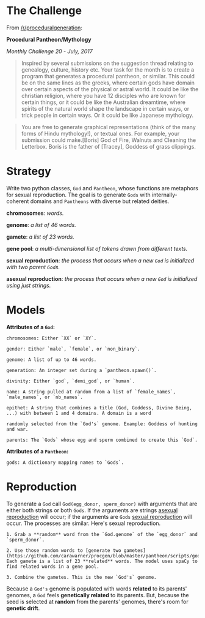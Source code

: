 # The Challenge

From [/r/proceduralgeneration](https://www.reddit.com/r/proceduralgeneration/comments/6lt82x/monthly_challenge_20_july_2017_procedural/):

**Procedural Pantheon/Mythology**

_Monthly Challenge 20 - July, 2017_

> Inspired by several submissions on the suggestion thread relating to genealogy, culture, history etc. Your task for the month is to create a program that generates a procedural pantheon, or similar. This could be on the same lines as the greeks, where certain gods have domain over certain aspects of the physical or astral world. It could be like the christian religion, where you have 12 disciples who are known for certain things, or it could be like the Australian dreamtime, where spirits of the natural world shape the landscape in certain ways, or trick people in certain ways. Or it could be like Japanese mythology.

> You are free to generate graphical representations (think of the many forms of Hindu mythology!), or textual ones. For example, your submission could make.[Boris] God of Fire, Walnuts and Cleaning the Letterbox. Boris is the father of [Tracey], Goddess of grass clippings.


# Strategy

Write two python classes, `God` and `Pantheon`, whose functions are metaphors for sexual reproduction. The goal is to generate `Gods` with internally-coherent domains and `Pantheons` with diverse but related deities.


**chromosomes**: _words._

**genome**: _a list of 46 words._

**gamete**: _a list of 23 words._

**gene pool**: _a multi-dimensional list of tokens drawn from different texts._

**sexual reproduction**: _the process that occurs when a new `God` is initialized with two parent `God`s._

**asexual reproduction**: _the process that occurs when a new `God` is initialized using just strings._

# Models

**Attributes of a `God`:**

```
chromosomes: Either `XX` or `XY`.

gender: Either `male`, `female`, or `non_binary`.

genome: A list of up to 46 words.

generation: An integer set during a `pantheon.spawn()`.

divinity: Either `god`, `demi_god`, or `human`.

name: A string pulled at random from a list of `female_names`, `male_names`, or `nb_names`.

epithet: A string that combines a title (God, Goddess, Divine Being, ...) with between 1 and 4 domains. A domain is a word 

randomly selected from the `God's` genome. Example: Goddess of hunting and war.

parents: The `Gods` whose egg and sperm combined to create this `God`.
```

**Attributes of a `Pantheon`:**

```
gods: A dictionary mapping names to `Gods`.
```

# Reproduction

To generate a `God` call `God(egg_donor, sperm_donor)` with arguments that are either both strings or both `Gods`. If the arguments are strings [asexual reproduction](https://github.com/carawarner/procgen/blob/master/pantheon/scripts/gods.py#L56) will occur; if the arguments are `Gods` [sexual reproduction](https://github.com/carawarner/procgen/blob/master/pantheon/scripts/gods.py#L68) will occur. The processes are similar. Here's sexual reproduction.

```
1. Grab a **random** word from the `God.genome` of the `egg_donor` and `sperm_donor`. 

2. Use those random words to [generate two gametes](https://github.com/carawarner/procgen/blob/master/pantheon/scripts/gods.py#L159). Each gamete is a list of 23 **related** words. The model uses spaCy to find related words in a gene pool.

3. Combine the gametes. This is the new `God's` genome.
```

Because a `God's` genome is populated with words **related** to its parents' genomes, a `God` feels **genetically related** to its parents. But, because the seed is selected at **random** from the parents' genomes, there's room for **genetic drift**.



